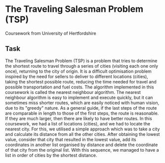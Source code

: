 # The Traveling Salesman Problem (TSP)
Coursework from University of Hertfordshire

## Task
The Traveling Salesman Problem (TSP) is a problem that tries to determine the shortest route to travel through a series of cities (visiting each one only once), returning to the city of origin. It is a difficult optimisation problem inspired by the need for sellers to deliver to different locations (cities), taking the shortest possible route, reducing the time needed for travel and possible transportation and fuel costs.
The algorithm implemented in this coursework is called the nearest neighbour algorithm.
The nearest neighbour algorithm is easy to implement and execute quickly, but it can sometimes miss shorter routes, which are easily noticed with human vision, due to its "greedy" nature. As a general guide, if the last steps of the route are comparable in length to those of the first steps, the route is reasonable. If they are much larger, then there are likely to have better routes.
In this coursework, we had a list of locations (cities), and we had to locate the nearest city. For this, we utilised a simple approach which was to take a city and calculate its distance from all the other cities. After obtaining the lowest value, consider that city that resulted in the lowest value, add its coordinates in another list organised by distance and delete the coordinate of that city from the original list. With this sequence, we managed to have a list in order of cities by the shortest distance.
